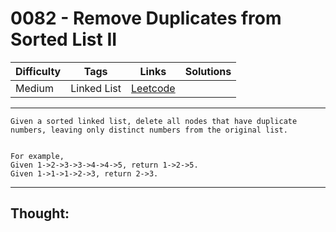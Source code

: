 # 0082 - Remove Duplicates from Sorted List II

Difficulty  | Tags | Links | Solutions
----------- | ---- | ----- | -----
Medium | Linked List | [Leetcode](https://leetcode.com/problems/remove-duplicates-from-sorted-list-ii/description/) |


-----------

```
Given a sorted linked list, delete all nodes that have duplicate numbers, leaving only distinct numbers from the original list.


For example,
Given 1->2->3->3->4->4->5, return 1->2->5.
Given 1->1->1->2->3, return 2->3.
```

-----------

## Thought:
